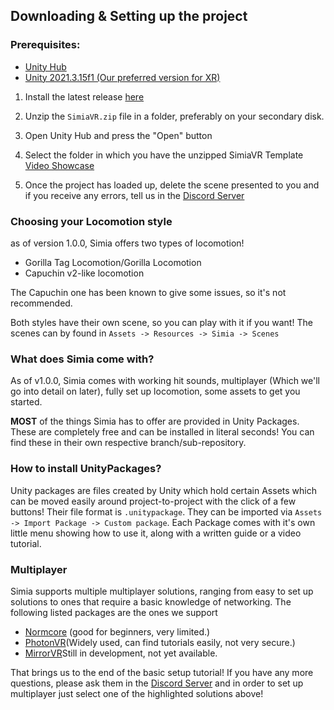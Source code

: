 
## Downloading & Setting up the project
### Prerequisites:
- [Unity Hub](https://unity.com/download)
- [Unity 2021.3.15f1 (Our preferred version for XR)](unityhub://2021.3.15f1/e8e88683f834)

1. Install the latest release [here](https://github.com/HyperSilver69/SimiaVR)
2. Unzip the `SimiaVR.zip` file in a folder, preferably on your secondary disk.
3. Open Unity Hub and press the "Open" button
4. Select the folder in which you have the unzipped SimiaVR Template \
[Video Showcase](https://youtu.be/-nMC7X-Lo8o)

5. Once the project has loaded up, delete the scene presented to you and if you receive any errors, tell us in the [Discord Server](https://discord.gg/ME7UY9vYQD)




### Choosing your Locomotion style

as of version 1.0.0, Simia offers two types of locomotion!
- Gorilla Tag Locomotion/Gorilla Locomotion
- Capuchin v2-like locomotion

The Capuchin one has been known to give some issues, so it's not recommended.

Both styles have their own scene, so you can play with it if you want!
The scenes can by found in `Assets -> Resources -> Simia -> Scenes`

### What does Simia come with?
As of v1.0.0, Simia comes with working hit sounds, multiplayer (Which we'll go into detail on later), fully set up locomotion, some assets to get you started.

**MOST** of the things Simia has to offer are provided in Unity Packages. These are completely free and can be installed in literal seconds! You can find these in their own respective branch/sub-repository.

### How to install UnityPackages?

Unity packages are files created by Unity which hold certain Assets which can be moved easily around project-to-project with the click of a few buttons! Their file format is `.unitypackage`. They can be
imported via `Assets -> Import Package -> Custom package`. Each Package comes with it's own little menu showing how to use it, along with a written guide or a video tutorial.

### Multiplayer
Simia supports multiple multiplayer solutions, ranging from easy to set up solutions to ones that require a basic knowledge of networking. The following listed packages are the ones we support
- [Normcore](https://github.com/HyperSilver69/SimiaVR/blob/main/Normcore.md) (good for beginners, very limited.)
- [PhotonVR](https://github.com/HyperSilver69/SimiaVR/blob/main/PhotonVR.md)(Widely used, can find tutorials easily, not very secure.)
- [MirrorVR](x)Still in development, not yet available.


That brings us to the end of the basic setup tutorial! If you have any more questions, please ask them in the [Discord Server](https://discord.gg/ME7UY9vYQD) and in order to set up multiplayer just select one of the highlighted solutions above!
